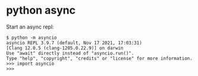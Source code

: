 # python async

Start an async repl:

```
$ python -m asyncio
asyncio REPL 3.9.7 (default, Nov 17 2021, 17:03:31)
[Clang 12.0.5 (clang-1205.0.22.9)] on darwin
Use "await" directly instead of "asyncio.run()".
Type "help", "copyright", "credits" or "license" for more information.
>>> import asyncio
>>>
```
